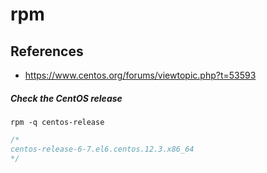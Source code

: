 # rpm

## References
* https://www.centos.org/forums/viewtopic.php?t=53593

##### Check the CentOS release
```
rpm -q centos-release
```
```c
/*
centos-release-6-7.el6.centos.12.3.x86_64
*/
```
